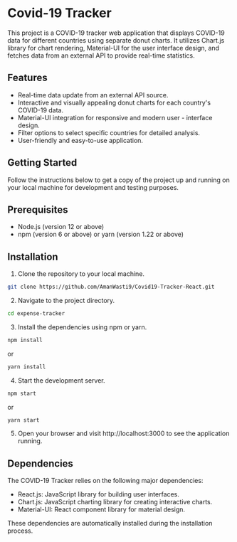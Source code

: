 
# Covid-19 Tracker

This project is a COVID-19 tracker web application that displays COVID-19 data for different countries using separate donut charts. It utilizes Chart.js library for chart rendering, Material-UI for the user interface design, and fetches data from an external API to provide real-time statistics.


## Features
- Real-time data update from an external API source.
- Interactive and visually appealing donut charts for each country's COVID-19 data.
- Material-UI integration for responsive and modern user - interface design.
- Filter options to select specific countries for detailed analysis.
- User-friendly and easy-to-use application.
## Getting Started

Follow the instructions below to get a copy of the project up and running on your local machine for development and testing purposes.
## Prerequisites
- Node.js (version 12 or above)
- npm (version 6 or above) or yarn (version 1.22 or above)
## Installation

1. Clone the repository to your local machine.

```bash
git clone https://github.com/AmanWasti9/Covid19-Tracker-React.git
```

2. Navigate to the project directory.

```bash
cd expense-tracker
```

3. Install the dependencies using npm or yarn.
```bash
npm install
```
or
```bash
yarn install
```
4. Start the development server.
```bash
npm start
```
or 
```bash
yarn start
```
5. Open your browser and visit http://localhost:3000 to see the application running.

## Dependencies
The COVID-19 Tracker relies on the following major dependencies:

- React.js: JavaScript library for building user interfaces.
- Chart.js: JavaScript charting library for creating interactive charts.
- Material-UI: React component library for material design.

These dependencies are automatically installed during the installation process.